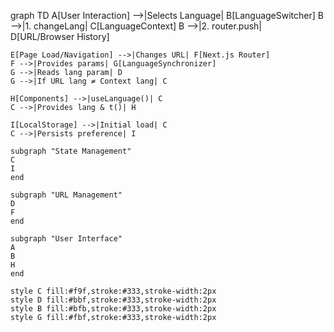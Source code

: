 graph TD
    A[User Interaction] -->|Selects Language| B[LanguageSwitcher]
    B -->|1. changeLang| C[LanguageContext]
    B -->|2. router.push| D[URL/Browser History]
    
    E[Page Load/Navigation] -->|Changes URL| F[Next.js Router]
    F -->|Provides params| G[LanguageSynchronizer]
    G -->|Reads lang param| D
    G -->|If URL lang ≠ Context lang| C
    
    H[Components] -->|useLanguage()| C
    C -->|Provides lang & t()| H
    
    I[LocalStorage] -->|Initial load| C
    C -->|Persists preference| I
    
    subgraph "State Management"
    C
    I
    end
    
    subgraph "URL Management"
    D
    F
    end
    
    subgraph "User Interface"
    A
    B
    H
    end
    
    style C fill:#f9f,stroke:#333,stroke-width:2px
    style D fill:#bbf,stroke:#333,stroke-width:2px
    style B fill:#bfb,stroke:#333,stroke-width:2px
    style G fill:#fbf,stroke:#333,stroke-width:2px
